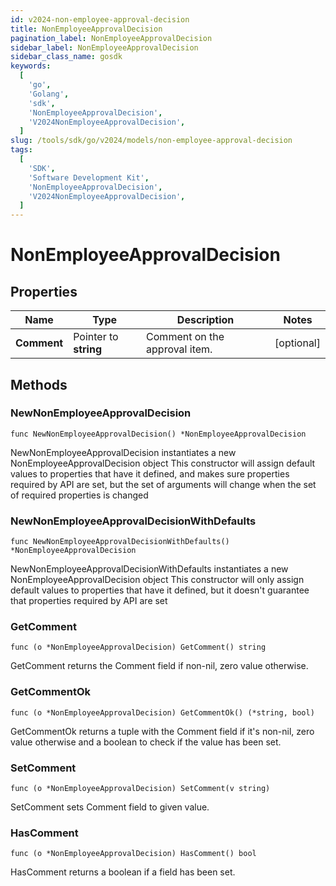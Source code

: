 ```yaml
---
id: v2024-non-employee-approval-decision
title: NonEmployeeApprovalDecision
pagination_label: NonEmployeeApprovalDecision
sidebar_label: NonEmployeeApprovalDecision
sidebar_class_name: gosdk
keywords:
  [
    'go',
    'Golang',
    'sdk',
    'NonEmployeeApprovalDecision',
    'V2024NonEmployeeApprovalDecision',
  ]
slug: /tools/sdk/go/v2024/models/non-employee-approval-decision
tags:
  [
    'SDK',
    'Software Development Kit',
    'NonEmployeeApprovalDecision',
    'V2024NonEmployeeApprovalDecision',
  ]
---
```


# NonEmployeeApprovalDecision

## Properties

| Name | Type | Description | Notes |
| --- | --- | --- | --- |
| **Comment** | Pointer to **string** | Comment on the approval item. | [optional] |

## Methods

### NewNonEmployeeApprovalDecision

`func NewNonEmployeeApprovalDecision() *NonEmployeeApprovalDecision`

NewNonEmployeeApprovalDecision instantiates a new NonEmployeeApprovalDecision object This constructor will assign default values to properties that have it defined, and makes sure properties required by API are set, but the set of arguments will change when the set of required properties is changed

### NewNonEmployeeApprovalDecisionWithDefaults

`func NewNonEmployeeApprovalDecisionWithDefaults() *NonEmployeeApprovalDecision`

NewNonEmployeeApprovalDecisionWithDefaults instantiates a new NonEmployeeApprovalDecision object This constructor will only assign default values to properties that have it defined, but it doesn't guarantee that properties required by API are set

### GetComment

`func (o *NonEmployeeApprovalDecision) GetComment() string`

GetComment returns the Comment field if non-nil, zero value otherwise.

### GetCommentOk

`func (o *NonEmployeeApprovalDecision) GetCommentOk() (*string, bool)`

GetCommentOk returns a tuple with the Comment field if it's non-nil, zero value otherwise and a boolean to check if the value has been set.

### SetComment

`func (o *NonEmployeeApprovalDecision) SetComment(v string)`

SetComment sets Comment field to given value.

### HasComment

`func (o *NonEmployeeApprovalDecision) HasComment() bool`

HasComment returns a boolean if a field has been set.
